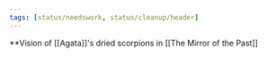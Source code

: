 ```yaml
---
tags: [status/needswork, status/cleanup/header]
---
```


**Vision of [[Agata]]'s dried scorpions in [[The Mirror of the Past]]

